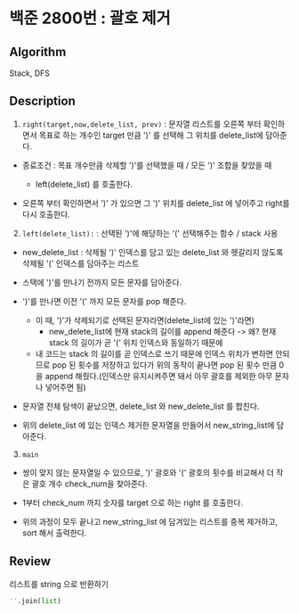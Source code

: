 # 백준 2800번 : 괄호 제거

## Algorithm

Stack, DFS

## Description

1. ` right(target,now,delete_list, prev) ` : 문자열 리스트를 오른쪽 부터 확인하면서 목표로 하는 개수인 target 만큼 ')' 를 선택해 그 위치를 delete_list에 담아준다.

  + 종료조건 : 목표 개수만큼 삭제할 ')'를 선택했을 때 / 모든 ')' 조합을 찾았을 때
    + left(delete_list) 를 호출한다.
    
  + 오른쪽 부터 확인하면서 ')' 가 있으면 그 ')' 위치를 delete_list 에 넣어주고 right를 다시 호출한다.
  
2. `left(delete_list):` : 선택된 ')'에 해당하는 '(' 선택해주는 함수 / stack 사용

  + new_delete_list : 삭제될 ')' 인덱스를 담고 있는 delete_list 와 헷갈리지 않도록 삭제될 '(' 인덱스를 담아주는 리스트

  + 스택에 ')'를 만나기 전까지 모든 문자를 담아준다.
  
  + ')'를 만나면 이전 '(' 까지 모든 문자를 pop 해준다.
    + 이 때, ')'가 삭제되기로 선택된 문자라면(delete_list에 있는 ')'라면)
      + new_delete_list에 현재 stack의 길이를 append 해준다 -> 왜? 현재 stack 의 길이가 곧 '(' 위치 인덱스와 동일하기 때문에
    + 내 코드는 stack 의 길이를 곧 인덱스로 쓰기 때문에 인덱스 위치가 변하면 안되므로 pop 된 횟수를 저장하고 있다가 위의 동작이 끝나면 pop 된 횟수 만큼 0을 append 해줬다.(인덱스만 유지시켜주면 돼서 아무 괄호를 제외한 아무 문자나 넣어주면 됨)
    
  + 문자열 전체 탐색이 끝났으면, delete_list 와 new_delete_list 를 합친다.
  
  + 위의 delete_list 에 있는 인덱스 제거한 문자열을 만들어서 new_string_list에 담아준다.
  
 3. ` main ` 
 
  + 쌍이 맞지 않는 문자열일 수 있으므로, ')' 괄호와 '(' 괄호의 횟수를 비교해서 더 작은 괄호 개수 check_num을 찾아준다.
  
  + 1부터 check_num 까지 숫자를 target 으로 하는 right 를 호출한다.
  
  + 위의 과정이 모두 끝나고 new_string_list 에 담겨있는 리스트를 중복 제거하고, sort 해서 출력한다.
  
## Review

리스트를 string 으로 반환하기

``` python
''.join(list)
```

